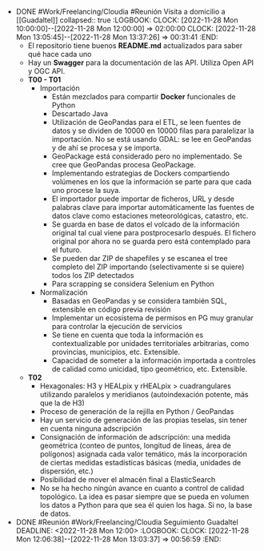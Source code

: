 - DONE #Work/Freelancing/Cloudia #Reunión Visita a domicilio a [[Guadaltel]]
  collapsed:: true
  :LOGBOOK:
  CLOCK: [2022-11-28 Mon 10:00:00]--[2022-11-28 Mon 12:00:00] =>  02:00:00
  CLOCK: [2022-11-28 Mon 13:05:45]--[2022-11-28 Mon 13:37:26] =>  00:31:41
  :END:
  - El repositorio tiene buenos **README.md** actualizados para saber qué hace cada uno
  - Hay un **Swagger** para la documentación de las API. Utiliza Open API y OGC API.
  - **T00 - T01**
    - Importación
      - Están mezclados para compartir **Docker** funcionales de Python
      - Descartado Java
      - Utilización de GeoPandas para el ETL, se leen fuentes de datos y se dividen de 10000 en 10000 filas para paralelizar la importación. No se está usando GDAL: se lee en GeoPandas y de ahí se procesa y se importa.
      - GeoPackage está considerado pero no implementado. Se cree que GeoPandas procesa GeoPackage.
      - Implementando estrategias de Dockers compartiendo volúmenes en los que la información se parte para que cada uno procese la suya.
      - El importador puede importar de ficheros, URL y desde palabras clave para importar automáticamente las fuentes de datos clave como estaciones meteorológicas, catastro, etc.
      - Se guarda en base de datos el volcado de la información original tal cual viene para postprocesarlo después. El fichero original por ahora no se guarda pero está contemplado para el futuro.
      - Se pueden dar ZIP de shapefiles y se escanea el tree completo del ZIP importando (selectivamente si se quiere) todos los ZIP detectados
      - Para scrapping se considera Selenium en Python
    - Normalización
      - Basadas en GeoPandas y se considera también SQL, extensible en código previa revisión
      - Implementar un ecosistema de permisos en PG muy granular para controlar la ejecución de servicios
      - Se tiene en cuenta que toda la información es contextualizable por unidades territoriales arbitrarias, como provincias, municipios, etc. Extensible.
      - Capacidad de someter a la información importada a controles de calidad como unicidad, tipo geométrico, etc. Extensible.
  - **T02**
    - Hexagonales: H3 y HEALpix y rHEALpix > cuadrangulares utilizando paralelos y meridianos (autoindexación potente, más que la de H3)
    - Proceso de generación de la rejilla en Python / GeoPandas
    - Hay un servicio de generación de las propias teselas, sin tener en cuenta ninguna adscripción
    - Consignación de información de adscripción: una medida geométrica (conteo de puntos, longitud de líneas, área de polígonos) asignada cada valor temático, más la incorporación de ciertas medidas estadísticas básicas (media, unidades de dispersión, etc.)
    - Posibilidad de mover el almacén final a ElasticSearch
    - No se ha hecho ningún avance en cuanto a control de calidad topológico. La idea es pasar siempre que se pueda en volumen los datos a Python para que sea él quien los haga. Si no, la base de datos.
- DONE #Reunión #Work/Freelancing/Cloudia Seguimiento Guadaltel
  DEADLINE: <2022-11-28 Mon 12:00>
  :LOGBOOK:
  CLOCK: [2022-11-28 Mon 12:06:38]--[2022-11-28 Mon 13:03:37] =>  00:56:59
  :END: